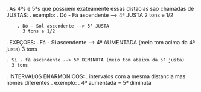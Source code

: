 . As 4ªs e 5ªs que possuem exateamente essas distacias sao chamadas de JUSTAS:
    . exemplo:
        . Dó - Fá ascendente  --> 4ª JUSTA
          2 tons e 1/2

        . Dó - Sol ascendente --> 5ª JUSTA
          3 tons e 1/2

. EXEÇOES:
    . Fá - Si ascendente --> 4ª AUMENTADA (meio tom acima da 4ª justa)
      3 tons

    . Si - fá ascendente --> 5ª DIMINUTA (meio tom abaixo da 5ª justa)
      3 tons

. INTERVALOS ENARMONICOS:
    . intervalos com a mesma distancia mas nomes diferentes
    . exemplo:
        . 4ª aumentada = 5ª diminuta        